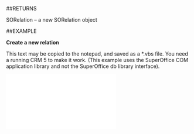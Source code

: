 
##RETURNS

SORelation – a new SORelation object


##EXAMPLE

**Create a new relation**

This text may be copied to the notepad, and saved as a *.vbs file. You need a running CRM 5 to make it work. (This example uses the SuperOffice COM application library and not the SuperOffice db library interface).

![](..\..\Examples\vbs\Database.CreateRelation.vbs.txt)


